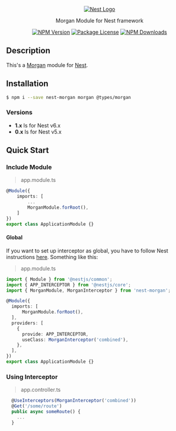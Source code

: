 <p align="center">
  <a href="http://nestjs.com/" target="blank"><img src="http://kamilmysliwiec.com/public/nest-logo.png#1" alt="Nest Logo" />   </a>
</p>

<p align="center">Morgan Module for Nest framework</p>

<p align="center">
<a href="https://www.npmjs.com/package/nest-morgan"><img src="https://img.shields.io/npm/v/nest-morgan.svg" alt="NPM Version" /></a>
<a href="https://www.npmjs.com/package/nest-morgan"><img src="https://img.shields.io/npm/l/nest-morgan.svg" alt="Package License" /></a>
<a href="https://www.npmjs.com/package/nest-morgan"><img src="https://img.shields.io/npm/dm/nest-morgan.svg" alt="NPM Downloads" /></a>
</p>

## Description
This's a [Morgan](https://github.com/expressjs/morgan) module for [Nest](https://github.com/nestjs/nest).

## Installation

```bash
$ npm i --save nest-morgan morgan @types/morgan
```

### Versions
 * **1.x** Is for Nest v6.x
 * **0.x** Is for Nest v5.x

## Quick Start


### Include Module

> app.module.ts

```ts
@Module({
    imports: [
        ...
        MorganModule.forRoot(),
    ]
})
export class ApplicationModule {}
```

#### Global
If you want to set up interceptor as global, you have to follow Nest
instructions [here](https://docs.nestjs.com/interceptors). Something like
this:

> app.module.ts

```ts
import { Module } from '@nestjs/common';
import { APP_INTERCEPTOR } from '@nestjs/core';
import { MorganModule, MorganInterceptor } from 'nest-morgan';

@Module({
  imports: [
      MorganModule.forRoot(),
  ],
  providers: [
    {
      provide: APP_INTERCEPTOR,
      useClass: MorganInterceptor('combined'),
    },
  ],
})
export class ApplicationModule {}
```

### Using Interceptor
> app.controller.ts

```ts
  @UseInterceptors(MorganInterceptor('combined'))
  @Get('/some/route')
  public async someRoute() {
    ...
  }
```